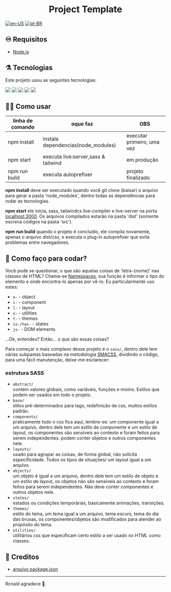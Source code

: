 <h1 align="center">Project Template</h1>

[![en-US](https://img.shields.io/badge/language-en--US-gray)](https://github.com/rcnald/Project-Template/blob/main/README.md)
[![pt-BR](https://img.shields.io/badge/language-pt--BR-green)](https://github.com/rcnald/Project-Template/blob/main/README.pt-BR.md)

## ♾️ Requisitos

- [Node.js](https://nodejs.org/en/download/)


## ⚗️ Tecnologias

Este projeto usou as seguintes tecnologias:

<p align="left">
  <img src="https://img.shields.io/badge/HTML5-E34F26?style=for-the-badge&logo=html5&logoColor=white">
  <img src="https://img.shields.io/badge/CSS3-1572B6?style=for-the-badge&logo=css3&logoColor=white">
  <img src="https://img.shields.io/badge/JavaScript-F7DF1E?style=for-the-badge&logo=javascript&logoColor=black">
  <img src="https://img.shields.io/badge/Sass-CC6699?style=for-the-badge&logo=sass&logoColor=white">
  <img src="https://img.shields.io/badge/Tailwind_CSS-38B2AC?style=for-the-badge&logo=tailwind-css&logoColor=white">
</p>

## 👨‍💻 Como usar

| linha de comando | oque faz                            | OBS                        |
|------------------|-------------------------------------|----------------------------|
| npm install      | instala dependencias(node_modules)  | executar primeiro, uma vez |
| npm start        | executa live:server,sass & tailwind | em produção                |
| npm run build    | executa autoprefixer                | projeto finalizado         |

**npm install** deve ser executado quando você git clone (baixar) o arquivo para gerar a pasta 'node_modules', dentro todas as dependências para rodar as tecnologias.

**npm start** ele inicia, sass, tailwindcs live-compiler e live-server na porta [localhost:3000](https://localhost:3000). Os arquivos compilados estarão na pasta 'dist' (somente escreva códigos na pasta 'src').

**npm run build** quando o projeto é concluído, ele compila novamente, apenas o arquivo dist/css, e executa o plug-in autoprefixer que evita problemas entre navegadores.

## 🤔 Como faço para codar?

Você pode se questionar, o que são aquelas coisas de 'letra-{nome}' nas classes de HTML? Chama-se [Namespaces](https://csswizardry.com/2015/03/more-transparent-ui-code-with-namespaces/), sua função é informar o tipo do elemento e onde encontra-lo apenas por vê-lo. Eu particularmente uso estes:
  - `o-` - object
  - `c-` - component
  - `l-` - layout
  - `u-` - utilities
  - `t-` - themes
  - `is-/has-` - states
  - `js-` - DOM elements

...Ok, entendeu? Então... o que são essas coisas?

Para começar o mais complexo desse projeto é o `sass/`, dentro dele tem várias subpastas baseadas na metodologia [SMACSS](http://smacss.com), dividindo o código, para uma fácil manutenção, deixe-me esclarecer:

### estrutura SASS

  - `abstract/`<br> contém valores globais, como variáveis, funções e mixins. Estilos que podem ser usados ​​em todo o projeto.
  - `base/` <br> stilos pré-determinados para tags, redefinição de css, muitos estilos padrão.
  - `components/` <br> praticamente todo o css fica aqui, lembre-se: um componente igual a um arquivo, dentro dele tem um estilo de componente e um estilo de layout, os componentes são sensíveis ao contexto e foram feitos para serem independentes. podem conter objetos e outros componentes nele.
  - `layouts/` <br> usado para agrupar as coisas, de forma global, não solicita especificidade. Todos os tipos de situações/ um layout igual a um arquivo.
  - `objects/` <br> um objeto é igual a um arquivo, dentro dele tem um estilo de objeto e um estilo de layout, os objetos não são sensíveis ao contexto e foram feitos para serem independentes. Não deve conter componentes e outros objetos nele.
  - `states/` <br> estados ou condições temporárias, basicamente animações, transições.
  - `themes/` <br> estilo do tema, um tema igual a um arquivo, tema escuro, tema do dia das bruxas, os componentes/objetos são modificados para atender ao propósito do tema.
  - `utilities/` <br> utilitários css que especificam certo estilo a ser usado no HTML como classes.

## 🔮 Creditos

- [arquivo package.json](https://thinkdobecreate.com/articles/minimum-static-site-sass-setup/)

---

Rcnald agradece 🧙.
